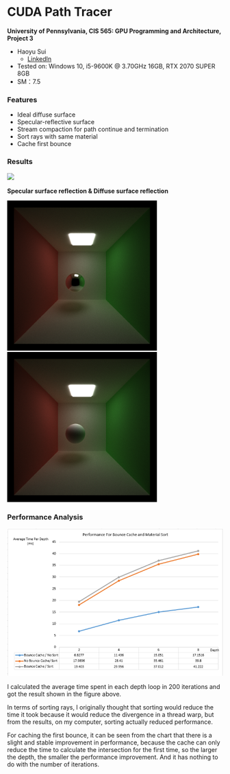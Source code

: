 CUDA Path Tracer
================

**University of Pennsylvania, CIS 565: GPU Programming and Architecture, Project 3**

* Haoyu Sui
  	* [LinkedIn](http://linkedin.com/in/haoyu-sui-721284192)
* Tested on: Windows 10, i5-9600K @ 3.70GHz 16GB, RTX 2070 SUPER 8GB 
* SM：7.5

### Features
* Ideal diffuse surface
* Specular-reflective surface
* Stream compaction for path continue and termination 
* Sort rays with same material
* Cache first bounce

### Results

![](img/iteration.gif)

**Specular surface reflection & Diffuse surface reflection**



<left class="half">
    <img src="img/specular.png"  width="350">
    <img src="img/diffuse.png" width="350">
</left>

### Performance Analysis

![](img/analysis.png)

I calculated the average time spent in each depth loop in 200 iterations and got the result shown in the figure above. 

In terms of sorting rays, I originally thought that sorting would reduce the time it took because it would reduce the divergence in a thread warp, but from the results, on my computer, sorting actually reduced performance.

For caching the first bounce, it can be seen from the chart that there is a slight and stable improvement in performance, because the cache can only reduce the time to calculate the intersection for the first time, so the larger the depth, the smaller the performance improvement. And it has nothing to do with the number of iterations.



